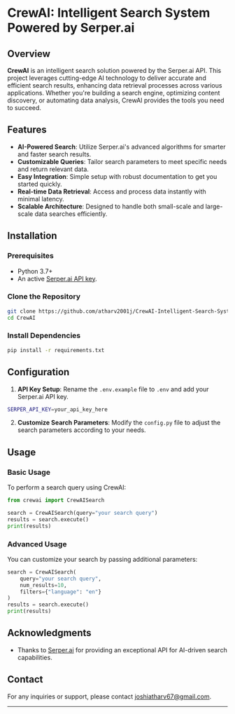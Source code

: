 
# CrewAI: Intelligent Search System Powered by Serper.ai
## Overview

**CrewAI** is an intelligent search solution powered by the Serper.ai API. This project leverages cutting-edge AI technology to deliver accurate and efficient search results, enhancing data retrieval processes across various applications. Whether you're building a search engine, optimizing content discovery, or automating data analysis, CrewAI provides the tools you need to succeed.

## Features

- **AI-Powered Search**: Utilize Serper.ai's advanced algorithms for smarter and faster search results.
- **Customizable Queries**: Tailor search parameters to meet specific needs and return relevant data.
- **Easy Integration**: Simple setup with robust documentation to get you started quickly.
- **Real-time Data Retrieval**: Access and process data instantly with minimal latency.
- **Scalable Architecture**: Designed to handle both small-scale and large-scale data searches efficiently.

## Installation

### Prerequisites

- Python 3.7+
- An active [Serper.ai API key](https://www.serper.ai/).

### Clone the Repository

```bash
git clone https://github.com/atharv2001j/CrewAI-Intelligent-Search-System-Powered-by-Serper.ai.git
cd CrewAI
```

### Install Dependencies

```bash
pip install -r requirements.txt
```

## Configuration

1. **API Key Setup**: Rename the `.env.example` file to `.env` and add your Serper.ai API key.

```bash
SERPER_API_KEY=your_api_key_here
```

2. **Customize Search Parameters**: Modify the `config.py` file to adjust the search parameters according to your needs.

## Usage

### Basic Usage

To perform a search query using CrewAI:

```python
from crewai import CrewAISearch

search = CrewAISearch(query="your search query")
results = search.execute()
print(results)
```

### Advanced Usage

You can customize your search by passing additional parameters:

```python
search = CrewAISearch(
    query="your search query",
    num_results=10,
    filters={"language": "en"}
)
results = search.execute()
print(results)
```

## Acknowledgments

- Thanks to [Serper.ai](https://www.serper.ai/) for providing an exceptional API for AI-driven search capabilities.

## Contact

For any inquiries or support, please contact [joshiatharv67@gmail.com](mailto:joshiatharv67@gmail.com).

---


